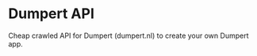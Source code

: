 Dumpert API
===========

Cheap crawled API for Dumpert (dumpert.nl) to create your own Dumpert app.
